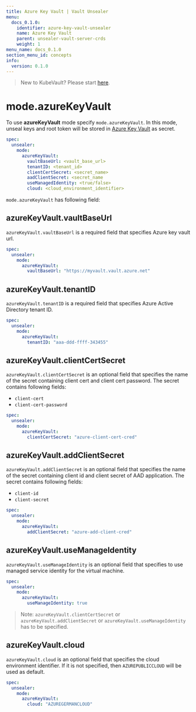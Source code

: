 ```yaml
---
title: Azure Key Vault | Vault Unsealer
menu:
  docs_0.1.0:
    identifier: azure-key-vault-unsealer
    name: Azure Key Vault
    parent: unsealer-vault-server-crds
    weight: 1
menu_name: docs_0.1.0
section_menu_id: concepts
info:
  version: 0.1.0
---
```


> New to KubeVault? Please start [here](/docs/0.1.0/concepts/README).

# mode.azureKeyVault

To use **azureKeyVault** mode specify `mode.azureKeyVault`. In this mode, unseal keys and root token will be stored in [Azure Key Vault](https://docs.microsoft.com/en-us/azure/key-vault/key-vault-overview) as secret.

```yaml
spec:
  unsealer:
    mode:
      azureKeyVault:
        vaultBaseUrl: <vault_base_url>
        tenantID: <tenant_id>
        clientCertSecret: <secret_name>
        aadClientSecret: <secret_name
        useManagedIdentity: <true/false>
        cloud: <cloud_environment_identifier>
```

`mode.azureKeyVault` has following field:

## azureKeyVault.vaultBaseUrl

`azureKeyVault.vaultBaseUrl` is a required field that specifies Azure key vault url.

```yaml
spec:
  unsealer:
    mode:
      azureKeyVault:
        vaultBaseUrl: "https://myvault.vault.azure.net"
```

## azureKeyVault.tenantID

`azureKeyVault.tenantID` is a required field that specifies Azure Active Directory tenant ID.

```yaml
spec:
  unsealer:
    mode:
      azureKeyVault:
        tenantID: "aaa-ddd-ffff-343455"
```

## azureKeyVault.clientCertSecret

`azureKeyVault.clientCertSecret` is an optional field that specifies the name of the secret containing client cert and client cert password. The secret contains following fields:

- `client-cert`
- `client-cert-password`

```yaml
spec:
  unsealer:
    mode:
      azureKeyVault:
        clientCertSecret: "azure-client-cert-cred"
```

## azureKeyVault.addClientSecret

`azureKeyVault.addClientSecret` is an optional field that specifies the name of the secret containing client id and client secret of AAD application. The secret contains following fields:

- `client-id`
- `client-secret`

```yaml
spec:
  unsealer:
    mode:
      azureKeyVault:
        addClientSecret: "azure-add-client-cred"
```

## azureKeyVault.useManageIdentity

`azureKeyVault.useManageIdentity` is an optional field that specifies to use managed service identity for the virtual machine. 

```yaml
spec:
  unsealer:
    mode:
      azureKeyVault:
        useManageIdentity: true
```

> Note: `azureKeyVault.clientCertSecret` or `azureKeyVault.addClientSecret` or `azureKeyVault.useManageIdentity` has to be specified.

## azureKeyVault.cloud

`azureKeyVault.cloud` is an optional field that specifies the cloud environment identifier. If it is not specified, then `AZUREPUBLICCLOUD` will be used as default.

```yaml
spec:
  unsealer:
    mode:
      azureKeyVault:
        cloud: "AZUREGERMANCLOUD"
```
